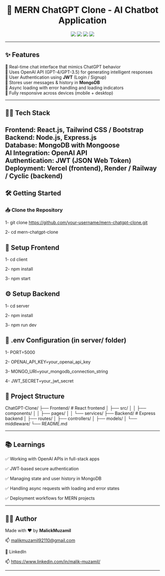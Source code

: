 <h1 align="center">🧠 MERN ChatGPT Clone - AI Chatbot Application</h1>

<p align="center">
  <img src="https://img.shields.io/badge/Stack-MERN-blue?style=for-the-badge" />
  <img src="https://img.shields.io/badge/AI-OpenAI%20API-lightgreen?style=for-the-badge" />
  <img src="https://img.shields.io/badge/Responsive-Yes-brightgreen?style=for-the-badge" />
  <img src="https://img.shields.io/badge/Auth-JWT-yellow?style=for-the-badge" />
</p>

---

## ✨ Features

💬 Real-time chat interface that mimics ChatGPT behavior  
🧠 Uses OpenAI API (GPT-4/GPT-3.5) for generating intelligent responses  
👤 User Authentication using **JWT** (Login / Signup)  
📜 Stores user messages & history in **MongoDB**  
🔁 Async loading with error handling and loading indicators  
📱 Fully responsive across devices (mobile + desktop)  

---

## 🧑‍💻 Tech Stack

**Frontend:** React.js, Tailwind CSS / Bootstrap  
**Backend:** Node.js, Express.js  
**Database:** MongoDB with Mongoose  
**AI Integration:** OpenAI API  
**Authentication:** JWT (JSON Web Token)  
**Deployment:** Vercel (frontend), Render / Railway / Cyclic (backend)
---

## 🛠️ Getting Started

### 📥 Clone the Repository

1- git clone https://github.com/your-username/mern-chatgpt-clone.git

2- cd mern-chatgpt-clone

## 🔧 Setup Frontend
1- cd client

2- npm install

3- npm start


## ⚙️ Setup Backend
1- cd server

2- npm install

3- npm run dev


## 📁 .env Configuration (in server/ folder)
1- PORT=5000

2- OPENAI_API_KEY=your_openai_api_key

3- MONGO_URI=your_mongodb_connection_string

4- JWT_SECRET=your_jwt_secret


## 📁 Project Structure
ChatGPT-Clone/
├── Frontend/              # React frontend
│   ├── src/
│   │   ├── components/
│   │   ├── pages/
│   │   └── services/
├── Backend/              # Express backend
│   ├── routes/
│   ├── controllers/
│   ├── models/
│   └── middleware/
└── README.md

---

## 📚 Learnings
✅ Working with OpenAI APIs in full-stack apps

✅ JWT-based secure authentication

✅ Managing state and user history in MongoDB

✅ Handling async requests with loading and error states

✅ Deployment workflows for MERN projects

---

## 🧑‍💻 Author
Made with ❤️ by **MalickMuzamil**

📫 malikmuzamil92110@gmail.com

🔗 LinkedIn

📫 https://www.linkedin.com/in/malik-muzamil/

---


